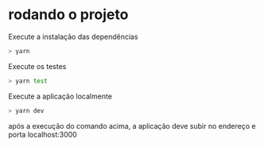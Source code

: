 # rodando o projeto


Execute a instalação das dependências
```bash
> yarn
```

Execute os testes
```bash
> yarn test
```

Execute a aplicação localmente
```bash
> yarn dev
```
após a execução do comando acima, a aplicação deve subir no endereço e porta localhost:3000
